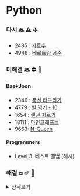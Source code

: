 # Python

### 다시 🔙 ⚠️ ✈️

- 2485 : [가로수](https://www.acmicpc.net/problem/2485)
- 4948 : [베르트랑 공준](https://www.acmicpc.net/problem/4948)

### 미해결 🔜 ⛔ 🚗

#### BaekJoon

- 2346 : [풍선 터뜨리기](https://www.acmicpc.net/problem/2346)
- 4779 : [별 찍기 - 10](https://www.acmicpc.net/problem/2447)
- 1654 : [랜선 자르기](https://www.acmicpc.net/problem/1654)
- 18111 : [마인크래프트](https://www.acmicpc.net/problem/18111)
- 9663: [N-Queen](https://www.acmicpc.net/problem/9663)

#### Programmers

- Level 3. 베스트 앨범 (해시)

### 해결 🔚 ✅ 🚀

<details>
  <summary>상세보기</summary>
  <ul markdown="1">
    <li>10818: 최소, 최대</li>
    <li>19532: 수학은 비대면강의입니다</li>
    <li>1018: 체스판 다시 칠하기</li>
    <li>1436: 영화감독 숌</li>
    <li>11650: 좌표 정렬하기</li>
    <li>18870: 좌표 압축</li>
    <li>1934: 최소 공배수</li>
    <li>1676: 팩토리얼 0의 개수</li>
    <li>18110: solved.ac</li>
  </ul>
</details>
